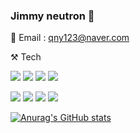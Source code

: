 ### Jimmy neutron 👋
💌 Email : qny123@naver.com

⚒ Tech

  <img src="https://img.shields.io/badge/HTML5-E34F26?style=flat&logo=HTML5&logoColor=white"/> <img src="https://img.shields.io/badge/CSS3-1572B6?style=flat&logo=CSS3&logoColor=white"/> <img src="https://img.shields.io/badge/JavaScript-F0DB4F?style=flat&logo=JavaScript&logoColor=white"/> <img src="https://img.shields.io/badge/Typescript-3178C6?style=flat&logo=typescript&logoColor=white"/> 
  
  
  <img src="https://img.shields.io/badge/React Native-00ffff?style=flat&logo=react&logoColor=white"/> <img src="https://img.shields.io/badge/Redux Toolkit-764ABC?style=flat&logo=redux&logoColor=white"/> <img src="https://img.shields.io/badge/React-61DAFB?style=flat&logo=React&logoColor=white"/> <img src="https://img.shields.io/badge/Styled Components-DB7093?style=flat&logo=styled-components&logoColor=white"/>


 
[![Anurag's GitHub stats](https://github-readme-stats.vercel.app/api?username=dlwnstjrzz&show_icons=true&theme=tokyonight)](https://github.com/dlwnstjrzz/github-readme-stats)
<!--
**dlwnstjrzz/dlwnstjrzz** is a ✨ _special_ ✨ repository because its `README.md` (this file) appears on your GitHub profile.

Here are some ideas to get you started:

- 🔭 I’m currently working on ...
- 🌱 I’m currently learning ...
- 👯 I’m looking to collaborate on ...
- 🤔 I’m looking for help with ...
- 💬 Ask me about ...
- 📫 How to reach me: ...
- 😄 Pronouns: ...
- ⚡ Fun fact: ...
-->
